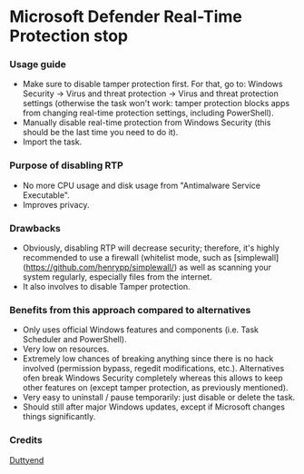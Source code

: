 # Microsoft Defender Real-Time Protection stop

### Usage guide
- Make sure to disable tamper protection first. For that, go to: Windows Security → Virus and threat protection → Virus and threat protection settings (otherwise the task won't work: tamper protection blocks apps from changing real-time protection settings, including PowerShell).
- Manually disable real-time protection from Windows Security (this should be the last time you need to do it).
- Import the task.

### Purpose of disabling RTP
- No more CPU usage and disk usage from "Antimalware Service Executable".
- Improves privacy.

### Drawbacks
- Obviously, disabling RTP will decrease security; therefore, it's highly recommended to use a firewall (whitelist mode, such as [simplewall] (https://github.com/henrypp/simplewall/) as well as scanning your system regularly, especially files from the internet.
- It also involves to disable Tamper protection.

### Benefits from this approach compared to alternatives
- Only uses official Windows features and components (i.e. Task Scheduler and PowerShell).
- Very low on resources.
- Extremely low chances of breaking anything since there is no hack involved (permission bypass, regedit modifications, etc.). Alternatives ofen break Windows Security completely whereas this allows to keep other features on (except tamper protection, as previously mentioned).
- Very easy to uninstall / pause temporarily: just disable or delete the task.
- Should still after major Windows updates, except if Microsoft changes things significantly.

### Credits
[Duttyend](https://github.com/duttyend/Microsoft-Defender-RTP-stop)

